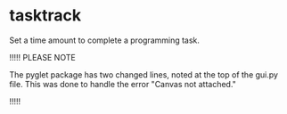 # tasktrack
Set a time amount to complete a programming task.

!!!!! PLEASE NOTE
  
  The pyglet package has two changed lines, noted at the top of the gui.py file.  This was done to handle the error "Canvas not attached."

!!!!!
